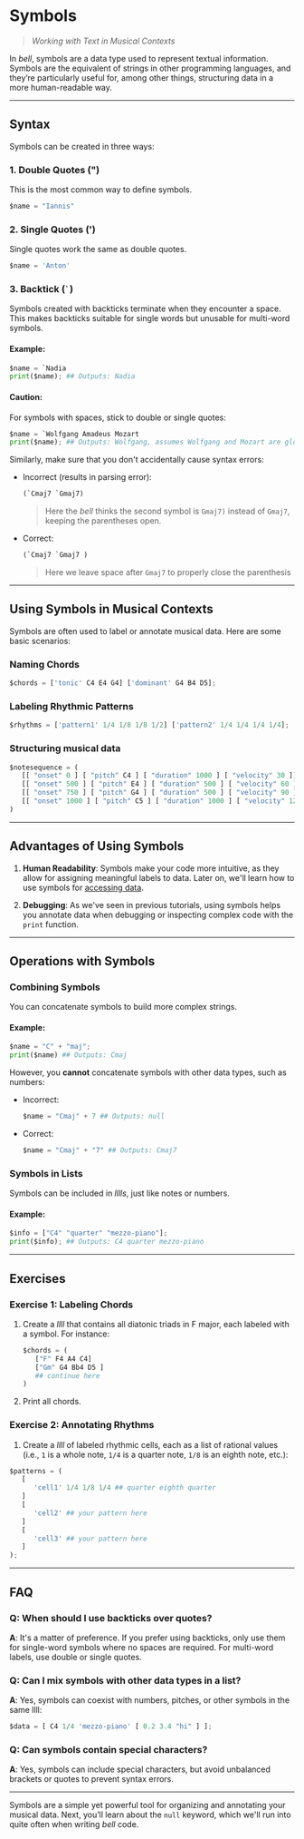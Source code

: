 # Symbols

> _Working with Text in Musical Contexts_

In _bell_, symbols are a data type used to represent textual information. Symbols are the equivalent of strings in other programming languages, and they’re particularly useful for, among other things, structuring data in a more human-readable way.

---

## Syntax

Symbols can be created in three ways:

### 1. Double Quotes (")

This is the most common way to define symbols.

```py
$name = "Iannis"
```

### 2. Single Quotes (')

Single quotes work the same as double quotes.

```py
$name = 'Anton'
```

### 3. Backtick (`` ` ``)

Symbols created with backticks terminate when they encounter a space. This makes backticks suitable for single words but unusable for multi-word symbols.

#### Example:

```py
$name = `Nadia
print($name); ## Outputs: Nadia
```

#### Caution:

For symbols with spaces, stick to double or single quotes:

```py
$name = `Wolfgang Amadeus Mozart
print($name); ## Outputs: Wolfgang, assumes Wolfgang and Mozart are global variables
```

Similarly, make sure that you don't accidentally cause syntax errors:

- Incorrect (results in parsing error):
  ```py
  (`Cmaj7 `Gmaj7)
  ```
  > Here the _bell_ thinks the second symbol is `Gmaj7)` instead of `Gmaj7`, keeping the parentheses open.
- Correct:

  ```py
  (`Cmaj7 `Gmaj7 )
  ```

  > Here we leave space after `Gmaj7` to properly close the parenthesis

---

## Using Symbols in Musical Contexts

Symbols are often used to label or annotate musical data. Here are some basic scenarios:

### Naming Chords

```py
$chords = ['tonic' C4 E4 G4] ['dominant' G4 B4 D5];
```

### Labeling Rhythmic Patterns

```py
$rhythms = ['pattern1' 1/4 1/8 1/8 1/2] ['pattern2' 1/4 1/4 1/4 1/4];
```

### Structuring musical data

```py
$notesequence = (
   [[ "onset" 0 ] [ "pitch" C4 ] [ "duration" 1000 ] [ "velocity" 30 ]]
   [[ "onset" 500 ] [ "pitch" E4 ] [ "duration" 500 ] [ "velocity" 60 ]]
   [[ "onset" 750 ] [ "pitch" G4 ] [ "duration" 500 ] [ "velocity" 90 ]]
   [[ "onset" 1000 ] [ "pitch" C5 ] [ "duration" 1000 ] [ "velocity" 120 ]]
)
```

---

## Advantages of Using Symbols

1. **Human Readability**: Symbols make your code more intuitive, as they allow for assigning meaningful labels to data. Later on, we'll learn how to use symbols for [accessing data](12_keys.md).

2. **Debugging**: As we've seen in previous tutorials, using symbols helps you annotate data when debugging or inspecting complex code with the `print` function.

---

## Operations with Symbols

### Combining Symbols

You can concatenate symbols to build more complex strings.

#### Example:

```py
$name = "C" + "maj";
print($name) ## Outputs: Cmaj
```

However, you **cannot** concatenate symbols with other data types, such as numbers:

- Incorrect:
  ```py
  $name = "Cmaj" + 7 ## Outputs: null
  ```
- Correct:

  ```py
  $name = "Cmaj" + "7" ## Outputs: Cmaj7
  ```

### Symbols in Lists

Symbols can be included in _lllls_, just like notes or numbers.

#### Example:

```py
$info = ["C4" "quarter" "mezzo-piano"];
print($info); ## Outputs: C4 quarter mezzo-piano
```

---

## Exercises

### Exercise 1: Labeling Chords

1. Create a _llll_ that contains all diatonic triads in F major, each labeled with a symbol. For instance:

   ```py
   $chords = (
      ["F" F4 A4 C4]
      ["Gm" G4 Bb4 D5 ]
      ## continue here
   )
   ```

2. Print all chords.

### Exercise 2: Annotating Rhythms

1. Create a _llll_ of labeled rhythmic cells, each as a list of rational values (i.e., `1` is a whole note, `1/4` is a quarter note, `1/8` is an eighth note, etc.):

```py
$patterns = (
   [
      'cell1' 1/4 1/8 1/4 ## quarter eighth quarter
   ]
   [
      'cell2' ## your pattern here
   ]
   [
      'cell3' ## your pattern here
   ]
);
```

---

## FAQ

### Q: When should I use backticks over quotes?

**A**: It's a matter of preference. If you prefer using backticks, only use them for single-word symbols where no spaces are required. For multi-word labels, use double or single quotes.

### Q: Can I mix symbols with other data types in a list?

**A**: Yes, symbols can coexist with numbers, pitches, or other symbols in the same llll:

```py
$data = [ C4 1/4 'mezzo-piano' [ 0.2 3.4 "hi" ] ];
```

### Q: Can symbols contain special characters?

**A**: Yes, symbols can include special characters, but avoid unbalanced brackets or quotes to prevent syntax errors.

---

Symbols are a simple yet powerful tool for organizing and annotating your musical data. Next, you’ll learn about the `null` keyword, which we'll run into quite often when writing _bell_ code.
